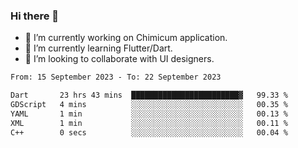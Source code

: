 ### Hi there 👋

<!--
**devcat37/devcat37** is a ✨ _special_ ✨ repository because its `README.md` (this file) appears on your GitHub profile.-->


- 🔭 I’m currently working on Chimicum application.
- 🌱 I’m currently learning Flutter/Dart.
- 👯 I’m looking to collaborate with UI designers.
<!-- - 🤔 I’m looking for help with ... -->

<!--START_SECTION:waka-->

```txt
From: 15 September 2023 - To: 22 September 2023

Dart       23 hrs 43 mins  ████████████████████████▓   99.33 %
GDScript   4 mins          ░░░░░░░░░░░░░░░░░░░░░░░░░   00.35 %
YAML       1 min           ░░░░░░░░░░░░░░░░░░░░░░░░░   00.13 %
XML        1 min           ░░░░░░░░░░░░░░░░░░░░░░░░░   00.11 %
C++        0 secs          ░░░░░░░░░░░░░░░░░░░░░░░░░   00.04 %
```

<!--END_SECTION:waka-->
